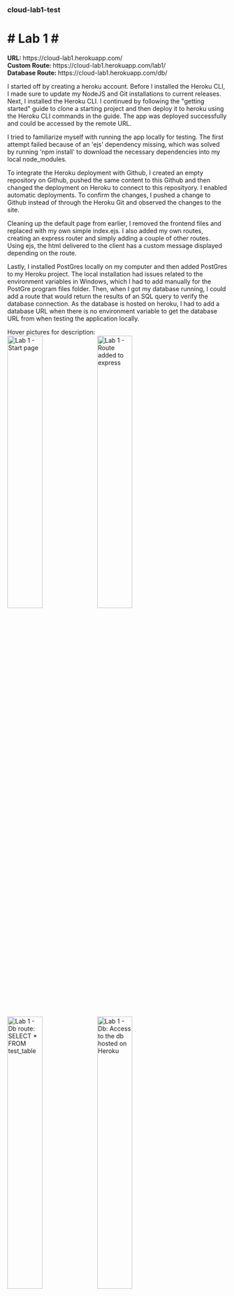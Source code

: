 ### cloud-lab1-test ###

<h1># Lab 1 #</h1>
<p>
  <strong>URL: </strong>https://cloud-lab1.herokuapp.com/<br>
  <strong>Custom Route: </strong>https://cloud-lab1.herokuapp.com/lab1/ <br>
  <strong>Database Route: </strong>https://cloud-lab1.herokuapp.com/db/
</p>

I started off by creating a heroku account. Before I installed the Heroku CLI, I made sure to update my NodeJS and Git installations to current releases. Next, I installed the Heroku CLI. I continued by following the "getting started" guide to clone a starting project and then deploy it to heroku using the Heroku CLI commands in the guide. The app was deployed successfully and could be accessed by the remote URL. 

I tried to familiarize myself with running the app locally for testing. The first attempt failed because of an 'ejs' dependency missing, which was solved by running 'npm install' to download the necessary dependencies into my local node_modules. 

To integrate the Heroku deployment with Github, I created an empty repository on Github, pushed the same content to this Github and then changed the deployment on Heroku to connect to this reposityory. I enabled automatic deployments. To confirm the changes, I pushed a change to Github instead of through the Heroku Git and observed the changes to the site. 

Cleaning up the default page from earlier, I removed the frontend files and replaced with my own simple index.ejs. I also added my own routes, creating an express router and simply adding a couple of other routes. Using ejs, the html delivered to the client has a custom message displayed depending on the route. 

Lastly, I installed PostGres locally on my computer and then added PostGres to my Heroku project. The local installation had issues related to the environment variables in Windows, which I had to add manually for the PostGre program files folder. Then, when I got my database running, I could add a route that would return the results of an SQL query to verify the database connection. As the database is hosted on heroku, I had to add a database URL when there is no environment variable to get the database URL from when testing the application locally. 

Hover pictures for description:<br>
<img src="https://user-images.githubusercontent.com/79512058/161391868-2c0cc6fc-8392-4b47-9dda-de62c3bf4f8f.png" title="Lab 1 - Start page" width="40%">
<img src="https://user-images.githubusercontent.com/79512058/161391881-5c29631d-a033-4222-9d7d-72474a750086.png" title="Lab 1 - Route added to express" width="40%">
<img src="https://user-images.githubusercontent.com/79512058/161391886-e9f14aeb-bb32-4102-996b-318ea7ca018d.png" title="Lab 1 - Db route: SELECT * FROM test_table" width="40%">
<img src="https://user-images.githubusercontent.com/79512058/161421152-9e0aaf1d-d6e3-4e13-8b5b-7a64a75a9427.png" title="Lab 1 - Db: Access to the db hosted on Heroku" width="40%">
